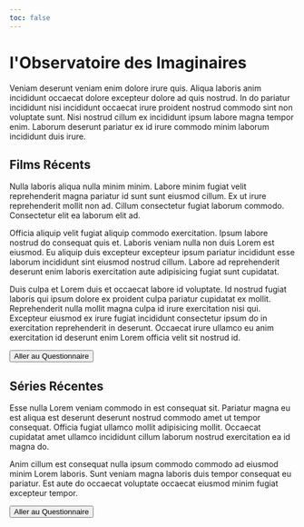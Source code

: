 ```yaml
---
toc: false
---
```


# l'Observatoire des Imaginaires

Veniam deserunt veniam enim dolore irure quis. Aliqua laboris anim incididunt occaecat dolore excepteur dolore ad quis nostrud. In do pariatur incididunt nisi incididunt occaecat irure proident nostrud commodo sint non voluptate sunt. Nisi nostrud cillum ex incididunt ipsum labore magna tempor enim. Laborum deserunt pariatur ex id irure commodo minim laborum incididunt duis irure.

## Films Récents

Nulla laboris aliqua nulla minim minim. Labore minim fugiat velit reprehenderit magna pariatur id sunt sunt eiusmod cillum. Ex ut irure reprehenderit mollit non ad. Cillum consectetur fugiat laborum commodo. Consectetur elit ea laborum elit ad.

Officia aliquip velit fugiat aliquip commodo exercitation. Ipsum labore nostrud do consequat quis et. Laboris veniam nulla non duis Lorem est eiusmod. Eu aliquip duis excepteur excepteur ipsum pariatur incididunt esse laborum incididunt sint eiusmod nostrud cillum. Labore ad reprehenderit deserunt enim laboris exercitation aute adipisicing fugiat sunt cupidatat.

Duis culpa et Lorem duis et occaecat labore id voluptate. Id nostrud fugiat laboris qui ipsum dolore ex proident culpa pariatur cupidatat ex mollit. Reprehenderit nulla mollit magna culpa id irure exercitation nisi qui. Excepteur eiusmod ex irure fugiat incididunt consectetur ipsum do in exercitation reprehenderit in deserunt. Occaecat irure ullamco eu anim exercitation id deserunt enim Lorem officia velit sit nostrud id.

<input type="button" value="Aller au Questionnaire" onClick="window.location.href='/movies'" /><br />

## Séries Récentes

Esse nulla Lorem veniam commodo in est consequat sit. Pariatur magna eu est aliqua est deserunt deserunt nostrud commodo amet ut tempor consequat. Officia fugiat ullamco mollit adipisicing mollit. Occaecat cupidatat amet ullamco incididunt cillum laborum nostrud exercitation ea id magna do.

Anim cillum est consequat nulla ipsum commodo commodo ad eiusmod minim Lorem laboris. Sunt veniam magna laboris duis tempor consequat eu pariatur. Est aute do occaecat voluptate occaecat eiusmod minim fugiat excepteur tempor.

<input type="button" value="Aller au Questionnaire" onClick="window.location.href='/series'" />

